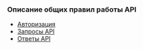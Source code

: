 ### Описание общих правил работы API
- [Авторизация](auth.md)
- [Запросы API](request.md)
- [Ответы API](response.md)
